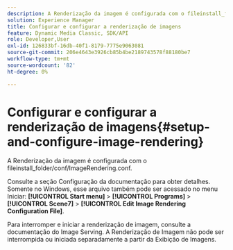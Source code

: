 ```yaml
---
description: A Renderização da imagem é configurada com o fileinstall_folder/conf/ImageRendering.conf.
solution: Experience Manager
title: Configurar e configurar a renderização de imagens
feature: Dynamic Media Classic, SDK/API
role: Developer,User
exl-id: 126833bf-16db-40f1-8179-7775e9063081
source-git-commit: 206e4643e3926cb85b4be2189743578f88180be7
workflow-type: tm+mt
source-wordcount: '82'
ht-degree: 0%

---
```


# Configurar e configurar a renderização de imagens{#setup-and-configure-image-rendering}

A Renderização da imagem é configurada com o fileinstall_folder/conf/ImageRendering.conf.

Consulte a seção Configuração da documentação para obter detalhes. Somente no Windows, esse arquivo também pode ser acessado no menu Iniciar: **[!UICONTROL Start menu]** > **[!UICONTROL Programs]** > **[!UICONTROL Scene7]** > **[!UICONTROL Edit Image Rendering Configuration File]**.

Para interromper e iniciar a renderização de imagem, consulte a documentação do Image Serving. A Renderização de Imagem não pode ser interrompida ou iniciada separadamente a partir da Exibição de Imagens.
